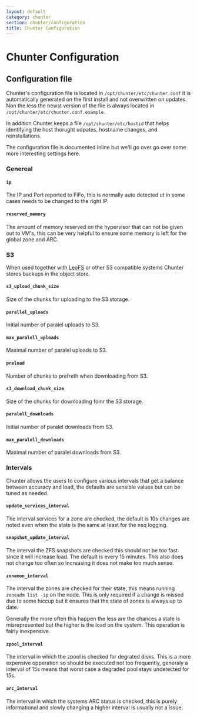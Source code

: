 ```yaml
---
layout: default
category: chunter
section: chunter/configuration
title: Chunter Configuration
---
```

# Chunter Configuration

## Configuration file
Chunter's configuration file is located in `/opt/chunter/etc/chunter.conf` it is automatically generated on the first install and not overwritten on updates. Non the less the newst version of the file is always located in `/opt/chunter/etc/chunter.conf.example`.

In addition Chunter keeps a file `/opt/chunter/etc/hostid` that helps identifying the host thorught udpates, hostname changes, and reinstallations.

The configuration file is documented inline but we'll go over go over some more interesting settings here.

### Genereal

#### `ip`
The IP and Port reported to FiFo, this is normally auto detected ut in some cases needs to be changed to the right IP.

#### `reserved_memory`
The amount of memory reserved on the hypervisor that can not be given out to VM's, this can be very helpful to ensure some memory is left for the global zone and ARC.

### S3
When used together with [LeoFS](https://leofs.org) or other S3 compatible systems Chunter stores backups in the object store.

#### `s3_upload_chunk_size`
Size of the chunks for uploading to the S3 storage.

#### `parallel_uploads`
Initial number of paralel uploads to S3.

#### `max_paralell_uploads`
Maximal number of paralel uploads to S3.

#### `preload`
Number of chunks to prefreth when downloading from S3.

#### `s3_download_chunk_size`
Size of the chunks for downloading fomr the S3 storage.

#### `paralell_downloads`
Initial number of paralel downloads from S3.

#### `max_paralell_downloads`
Maximal number of paralel downloads from S3.

### Intervals
Chunter allows the users to configure various intervals that get a balance between accuracy and load, the defaults are sensible values but can be tuned as needed.

#### `update_services_interval`
The interval services for a zone are checked, the default is 10s changes are noted even when the state is the same at least for the nsq logging.

#### `snapshot_update_interval`
The interval the ZFS snapshots are checked this should not be too fast since it will increase load. The default is every 15 minutes. This also does not change too often so increasing it does not make too much sense.

#### `zonemon_interval`
The interval the zones are checked for their state, this means running `zoneadm list -ip` on the node. This is only required if a change is missed due to some hiccup but it ensures that the state of zones is always up to date.

Generally the more often this happen the less are the chances a state is misrepresented but the higher is the load on the system. This operation is fairly inexpensive.

#### `zpool_interval`
The interval in which the zpool is checked for degrated disks. This is a more expensive opperation so should be executed not too frequently, generaly a interval of 15s means that worst case a degraded pool stays undetected for 15s.

#### `arc_interval`
The interval in which the systems ARC status is checked, this is purely informational and slowly changing a higher interval is usually not a issue.
